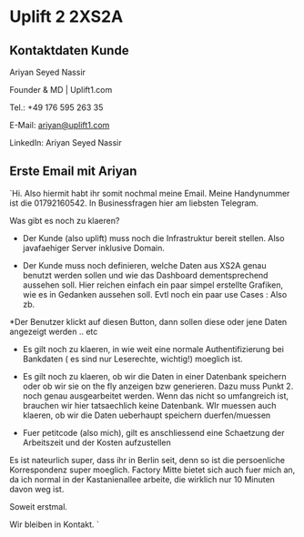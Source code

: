 <!-- TITLE: Korrespondenz -->
<!-- SUBTITLE: A quick summary of Korrespondenz -->

# Uplift 2 2XS2A

## Kontaktdaten Kunde

Ariyan Seyed Nassir 

Founder & MD | Uplift1.com  

Tel.: +49 176 595 263 35 

E-Mail: ariyan@uplift1.com 

LinkedIn: Ariyan Seyed Nassir




## Erste Email mit Ariyan

`Hi.
Also hiermit habt ihr somit nochmal meine Email.
Meine Handynummer ist die 01792160542.
In Businessfragen hier am liebsten Telegram.

Was gibt es noch zu klaeren?

- Der Kunde (also uplift) muss noch die Infrastruktur bereit stellen. 
Also javafaehiger Server inklusive Domain.

- Der Kunde muss noch definieren, welche Daten aus XS2A genau benutzt werden sollen und wie das Dashboard dementsprechend aussehen soll.
Hier reichen einfach ein paar simpel erstellte Grafiken, wie es in Gedanken aussehen soll.
Evtl noch ein paar use Cases : Also zb.

 *Der Benutzer klickt auf diesen Button, dann sollen diese oder jene Daten angezeigt werden .. etc

- Es gilt noch zu klaeren, in wie weit eine normale Authentifizierung bei Bankdaten ( es sind nur Leserechte, wichtig!) moeglich ist.

- Es gilt noch zu klaeren, ob wir die Daten in einer Datenbank speichern oder ob wir sie on the fly anzeigen bzw generieren. Dazu muss Punkt 2. noch genau ausgearbeitet werden. Wenn das nicht so umfangreich ist, brauchen wir hier tatsaechlich keine Datenbank. WIr muessen auch klaeren, ob wir die Daten ueberhaupt speichern duerfen/muessen

- Fuer petitcode (also mich), gilt es anschliessend eine Schaetzung der Arbeitszeit und der Kosten aufzustellen


Es ist nateurlich super, dass ihr in Berlin seit, denn so ist die persoenliche Korrespondenz super moeglich. Factory Mitte bietet sich auch fuer mich an, da ich normal in der Kastanienallee arbeite, die wirklich nur 10 Minuten davon weg ist.


Soweit erstmal. 

Wir bleiben in Kontakt.
`


